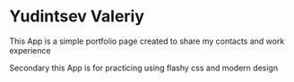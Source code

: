 # Yudintsev Valeriy

This App is a simple portfolio page created to share my contacts and work experience

Secondary this App is for practicing using flashy css and modern design
